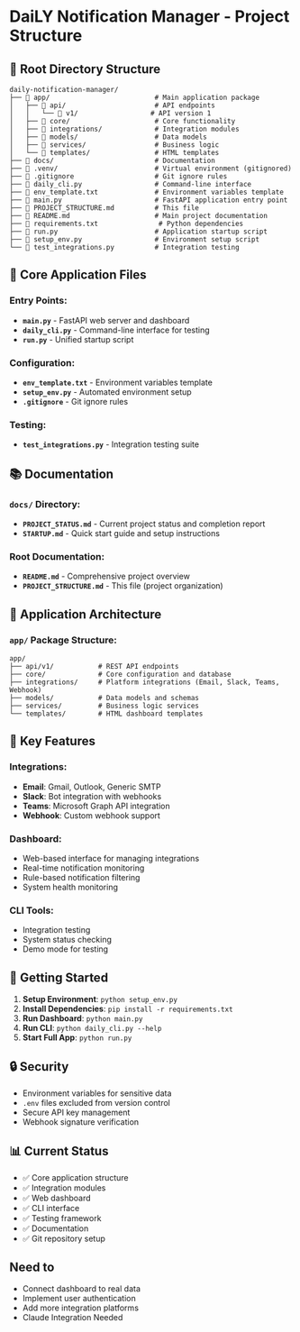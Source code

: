 # DaiLY Notification Manager - Project Structure

## 📁 Root Directory Structure

```
daily-notification-manager/
├── 📁 app/                          # Main application package
│   ├── 📁 api/                      # API endpoints
│   │   └── 📁 v1/                  # API version 1
│   ├── 📁 core/                     # Core functionality
│   ├── 📁 integrations/             # Integration modules
│   ├── 📁 models/                   # Data models
│   ├── 📁 services/                 # Business logic
│   └── 📁 templates/                # HTML templates
├── 📁 docs/                         # Documentation
├── 📁 .venv/                        # Virtual environment (gitignored)
├── 📄 .gitignore                    # Git ignore rules
├── 📄 daily_cli.py                  # Command-line interface
├── 📄 env_template.txt              # Environment variables template
├── 📄 main.py                       # FastAPI application entry point
├── 📄 PROJECT_STRUCTURE.md          # This file
├── 📄 README.md                     # Main project documentation
├── 📄 requirements.txt               # Python dependencies
├── 📄 run.py                        # Application startup script
├── 📄 setup_env.py                  # Environment setup script
└── 📄 test_integrations.py          # Integration testing
```

## 🚀 Core Application Files

### **Entry Points:**
- **`main.py`** - FastAPI web server and dashboard
- **`daily_cli.py`** - Command-line interface for testing
- **`run.py`** - Unified startup script

### **Configuration:**
- **`env_template.txt`** - Environment variables template
- **`setup_env.py`** - Automated environment setup
- **`.gitignore`** - Git ignore rules

### **Testing:**
- **`test_integrations.py`** - Integration testing suite

## 📚 Documentation

### **`docs/` Directory:**
- **`PROJECT_STATUS.md`** - Current project status and completion report
- **`STARTUP.md`** - Quick start guide and setup instructions

### **Root Documentation:**
- **`README.md`** - Comprehensive project overview
- **`PROJECT_STRUCTURE.md`** - This file (project organization)

## 🔧 Application Architecture

### **`app/` Package Structure:**
```
app/
├── api/v1/           # REST API endpoints
├── core/             # Core configuration and database
├── integrations/     # Platform integrations (Email, Slack, Teams, Webhook)
├── models/           # Data models and schemas
├── services/         # Business logic services
└── templates/        # HTML dashboard templates
```

## 🎯 Key Features

### **Integrations:**
- **Email**: Gmail, Outlook, Generic SMTP
- **Slack**: Bot integration with webhooks
- **Teams**: Microsoft Graph API integration
- **Webhook**: Custom webhook support

### **Dashboard:**
- Web-based interface for managing integrations
- Real-time notification monitoring
- Rule-based notification filtering
- System health monitoring

### **CLI Tools:**
- Integration testing
- System status checking
- Demo mode for testing

## 🚦 Getting Started

1. **Setup Environment**: `python setup_env.py`
2. **Install Dependencies**: `pip install -r requirements.txt`
3. **Run Dashboard**: `python main.py`
4. **Run CLI**: `python daily_cli.py --help`
5. **Start Full App**: `python run.py`

## 🔒 Security

- Environment variables for sensitive data
- `.env` files excluded from version control
- Secure API key management
- Webhook signature verification

## 📊 Current Status

- ✅ Core application structure
- ✅ Integration modules
- ✅ Web dashboard
- ✅ CLI interface
- ✅ Testing framework
- ✅ Documentation
- ✅ Git repository setup

## Need to

- Connect dashboard to real data
- Implement user authentication
- Add more integration platforms
- Claude Integration Needed